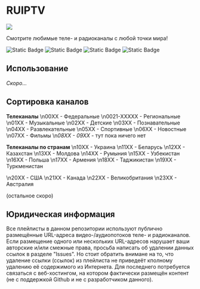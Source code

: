 # RUIPTV

![](https://i.imgur.com/aFphFSO.png)

Смотрите любимые теле- и радиоканалы с любой точки мира!

![Static Badge](https://img.shields.io/badge/%D1%81%D0%BE%D0%B2%D0%BC%D0%B5%D1%81%D1%82%D0%B8%D0%BC%D0%BE_%D1%81-VLC-orange) ![Static Badge](https://img.shields.io/badge/%D1%81%D0%BE%D0%B2%D0%BC%D0%B5%D1%81%D1%82%D0%B8%D0%BC%D0%BE_%D1%81-IPTV_Stream_Player-blue) ![Static Badge](https://img.shields.io/badge/%D1%81%D0%BE%D0%B2%D0%BC%D0%B5%D1%81%D1%82%D0%B8%D0%BC%D0%BE_%D1%81-5KPlayer-4477FF) ![Static Badge](https://img.shields.io/badge/%D1%81%D0%BE%D0%B2%D0%BC%D0%B5%D1%81%D1%82%D0%B8%D0%BC%D0%BE_%D1%81-Megacubo-5C3187)



## Использование

*Скоро...*

## Сортировка каналов

**Телеканалы**
\n00ХХ - Федеральные
\n0021-ХХХХХ - Региональные
\n01ХХ - Музыкальные
\n02ХХ - Детские
\n03ХХ - Познавательные
\n04ХХ - Развлекательные
\n05ХХ - Спортивные
\n06ХХ - Новостные
\n07ХХ - Фильмы
\n*08ХХ - 09ХХ* - тут пока ничего нет

**Телеканалы по странам**
\n10ХХ - Украина
\n11ХХ - Беларусь
\n12ХХ - Казахстан
\n13ХХ - Молдова
\n14ХХ - Румыния
\n15ХХ - Узбекистан
\n16ХХ - Польша
\n17ХХ - Армения
\n18ХХ - Таджикистан
\n19ХХ - Туркменистан

\n20ХХ - США
\n21ХХ - Канада
\n22ХХ - Великобритания
\n23ХХ - Австралия

(остальное скоро)

## Юридическая информация

Все плейлисты в данном репозитории используют публично размещённые URL-адреса видео-/аудиопотоков теле- и радиоканалов. Если размещение одного или нескольких URL-адресов нарушает ваши авторские и/или смежные права, просьба написать об удалении данных ссылок в разделе "Issues". Но стоит обратить внимане на то, что удаление ссылки (ссылок) из плейлиста не приведеёт кполному  удалению её содержимого из Интернета. Для последнего потребуется связаться с веб-хостингом, на котором фактически размещён контент (не с поддержкой Github и не с разработчиком данного).

